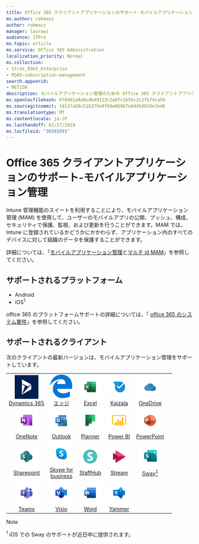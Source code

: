 ```yaml
---
title: Office 365 クライアントアプリケーションのサポート-モバイルアプリケーション管理
ms.author: robmazz
author: robmazz
manager: laurawi
audience: ITPro
ms.topic: article
ms.service: Office 365 Administration
localization_priority: Normal
ms.collection:
- Strat_O365_Enterprise
- M365-subscription-management
search.appverid:
- MET150
description: モバイルアプリケーション管理のための Office 365 クライアントアプリケーションサポートについて
ms.openlocfilehash: 6f8461a9a0cdb49123c2a0fc2b55c2c27b74ca5b
ms.sourcegitcommit: fd137a68c516379a9f09e06987e8d45d92de7ed6
ms.translationtype: MT
ms.contentlocale: ja-JP
ms.lasthandoff: 02/27/2019
ms.locfileid: "30303591"
---
```

# <a name="office-365-client-app-support---mobile-application-management"></a>Office 365 クライアントアプリケーションのサポート-モバイルアプリケーション管理

Intune 管理機能のスイートを利用することにより、モバイルアプリケーション管理 (MAM) を使用して、ユーザーのモバイルアプリの公開、プッシュ、構成、セキュリティで保護、監視、および更新を行うことができます。MAM では、Intune に登録されているかどうかにかかわらず、アプリケーション内のすべてのデバイスに対して組織のデータを保護することができます。

詳細については、「[モバイルアプリケーション管理](https://docs.microsoft.com/intune/mam-faq)と[マルチ id MAM](https://docs.microsoft.com/intune/app-protection-policy)」を参照してください。

## <a name="supported-platforms"></a>サポートされるプラットフォーム

 - Android
 - iOS<sup>1</sup>

office 365 のプラットフォームサポートの詳細については、「 [office 365 のシステム要件](https://products.office.com/office-system-requirements)」を参照してください。

## <a name="supported-clients"></a>サポートされるクライアント

次のクライアントの最新バージョンは、モバイルアプリケーション管理をサポートしています。

| | | | | | |
|:---:|:---:|:---:|:---:|:---:|:---:|
| ![Dynamics 365 アイコン](media/o365-dynamics365-64x64.png) <br> [Dynamics 365](https://dynamics.microsoft.com) | ![エッジアイコン](media/o365-edge-64x64.png) <br> [エッジ](https://www.microsoft.com/windows/microsoft-edge) | ![[Excel] アイコン](media/o365-excel-64x64.png) <br> [Excel](https://products.office.com/excel) | ![Kaizala アイコン](media/o365-kaizala-64x64.png) <br> [Kaizala](https://products.office.com/en/business/microsoft-kaizala) | ![OneDrive for business アイコン](media/o365-OneDrive-64x64.png) <br> [OneDrive](https://products.office.com/onedrive-for-business/online-cloud-storage)
| ![OneNote アイコン](media/o365-OneNote-64x64.png) <br> [OneNote](https://products.office.com/onenote) | ![Outlook アイコン](media/o365-outlook-64x64.png) <br> [Outlook](https://products.office.com/outlook) | ![Planner アイコン](media/o365-planner-64x64.png) <br> [Planner](https://products.office.com/business/task-management-software) | ![PowerBI アイコン](media/o365-powerbi-64x64.png) <br> [Power BI](https://powerbi.microsoft.com) | ![[PowerPoint] アイコン](media/o365-powerpoint-64x64.png) <br> [PowerPoint](https://products.office.com/powerpoint) |
| ![SharePoint アイコン](media/o365-sharepoint-64x64.png) <br> [Sharepoint](https://products.office.com/sharepoint) | ![Skype for business アイコン](media/o365-skypeforbusiness-64x64.png) <br> [Skype for <br> business](https://www.skype.com/business/) | ![StaffHub アイコン](media/o365-staffhub-64x64.png) <br> [StaffHub](https://products.office.com/microsoft-staffhub/staff-scheduling-software) | ![ストリームアイコン](media/o365-stream-64x64.png) <br> [Stream](https://stream.microsoft.com) | ![Sway アイコン](media/o365-sway-64x64.png) <br> [Sway<sup>1</sup>](https://sway.com)
| ![Teams アイコン](media/o365-teams-64x64.png) <br> [Teams](https://products.office.com/microsoft-teams/group-chat-software) | ![Visio アイコン](media/o365-visio-64x64.png) <br> [Visio](https://products.office.com/visio/flowchart-software) | ![[Word] アイコン](media/o365-word-64x64.png) <br> [Word](https://products.office.com/word) |![Yammer アイコン](media/o365-yammer-64x64.png) <br> [Yammer](https://products.office.com/yammer/yammer-overview)

> [!NOTE]
> <sup>1</sup> iOS での Sway のサポートが近日中に提供されます。